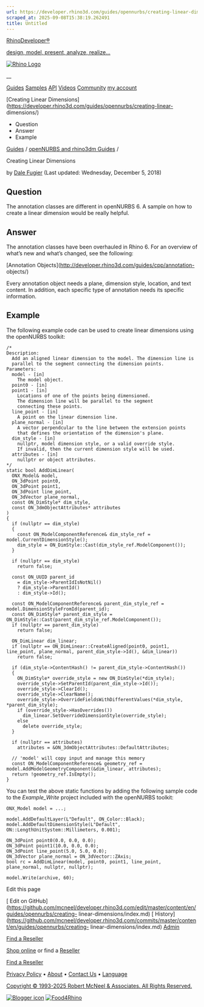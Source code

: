 ```yaml
---
url: https://developer.rhino3d.com/guides/opennurbs/creating-linear-dimensions/
scraped_at: 2025-09-08T15:38:19.262491
title: Untitled
---
```


[RhinoDeveloper®](/)

[design, model, present, analyze, realize...](/)

[![Rhino Logo](https://developer.rhino3d.com/images/rhinodevlogo.png)](/)

__

[Guides](https://developer.rhino3d.com/guides)
[Samples](https://developer.rhino3d.com/samples)
[API](https://developer.rhino3d.com/api)
[Videos](https://developer.rhino3d.com/videos)
[Community](https://discourse.mcneel.com/c/rhino-developer) [my account
](https://www.rhino3d.com/my-account/ "Manage your account, licenses, and
teams")

[Creating Linear
Dimensions](https://developer.rhino3d.com/guides/opennurbs/creating-linear-
dimensions/)

  * Question
  * Answer
  * Example

[Guides](https://developer.rhino3d.com/en/guides/) / [openNURBS and rhino3dm
Guides](https://developer.rhino3d.com/en/guides/opennurbs/) /

Creating Linear Dimensions

by [Dale Fugier](https://discourse.mcneel.com/u/dale/) (Last updated:
Wednesday, December 5, 2018)

## Question

The annotation classes are different in openNURBS 6. A sample on how to create
a linear dimension would be really helpful.

## Answer

The annotation classes have been overhauled in Rhino 6. For an overview of
what’s new and what’s changed, see the following:

[Annotation Objects](http://developer.rhino3d.com/guides/cpp/annotation-
objects/)

Every annotation object needs a plane, dimension style, location, and text
content. In addition, each specific type of annotation needs its specific
information.

## Example

The following example code can be used to create linear dimensions using the
openNURBS toolkit:

    
    
    /*
    Description:
      Add an aligned linear dimension to the model. The dimension line is
      parallel to the segment connecting the dimension points.
    Parameters:
      model - [in] 
        The model object.
      point0 - [in]
      point1 - [in]
        Locations of one of the points being dimensioned.
        The dimension line will be parallel to the segment
        connecting these points.
      line_point - [in]
        A point on the linear dimension line.
      plane_normal - [in]
        A vector perpendcular to the line between the extension points
        that defines the orientation of the dimension's plane.
      dim_style - [in]
        nullptr, model dimension style, or a valid override style.
        If invalid, then the current dimension style will be used.
      attributes - [in]
        nullptr or object attributes.
    */
    static bool AddDimLinear(
      ONX_Model& model,
      ON_3dPoint point0,
      ON_3dPoint point1,
      ON_3dPoint line_point,
      ON_3dVector plane_normal,
      const ON_DimStyle* dim_style,
      const ON_3dmObjectAttributes* attributes
    )
    {
      if (nullptr == dim_style)
      {
        const ON_ModelComponentReference& dim_style_ref = model.CurrentDimensionStyle();
        dim_style = ON_DimStyle::Cast(dim_style_ref.ModelComponent());
      }
    
      if (nullptr == dim_style)
        return false;
    
      const ON_UUID parent_id
        = dim_style->ParentIdIsNotNil()
        ? dim_style->ParentId()
        : dim_style->Id();
    
      const ON_ModelComponentReference& parent_dim_style_ref = model.DimensionStyleFromId(parent_id);
      const ON_DimStyle* parent_dim_style = ON_DimStyle::Cast(parent_dim_style_ref.ModelComponent());
      if (nullptr == parent_dim_style)
        return false;
    
      ON_DimLinear dim_linear;
      if (nullptr == ON_DimLinear::CreateAligned(point0, point1, line_point, plane_normal, parent_dim_style->Id(), &dim_linear))
        return false;
    
      if (dim_style->ContentHash() != parent_dim_style->ContentHash())
      {
        ON_DimStyle* override_style = new ON_DimStyle(*dim_style);
        override_style->SetParentId(parent_dim_style->Id());
        override_style->ClearId();
        override_style->ClearName();
        override_style->OverrideFieldsWithDifferentValues(*dim_style, *parent_dim_style);
        if (override_style->HasOverrides())
          dim_linear.SetOverrideDimensionStyle(override_style);
        else
          delete override_style;
      }
    
      if (nullptr == attributes)
        attributes = &ON_3dmObjectAttributes::DefaultAttributes;
    
      // 'model' will copy input and manage this memory
      const ON_ModelComponentReference& geometry_ref = model.AddModelGeometryComponent(&dim_linear, attributes);
      return !geometry_ref.IsEmpty();
    }
    

You can test the above static functions by adding the following sample code to
the _Example_Write_ project included with the openNURBS toolkit:

    
    
    ONX_Model model = ...;
    
    model.AddDefaultLayer(L"Default", ON_Color::Black);
    model.AddDefaultDimensionStyle(L"Default", ON::LengthUnitSystem::Millimeters, 0.001);
    
    ON_3dPoint point0(0.0, 0.0, 0.0);
    ON_3dPoint point1(10.0, 0.0, 0.0);
    ON_3dPoint line_point(5.0, 5.0, 0.0);
    ON_3dVector plane_normal = ON_3dVector::ZAxis;
    bool rc = AddDimLinear(model, point0, point1, line_point, plane_normal, nullptr, nullptr);
    
    model.Write(archive, 60);
    

Edit this page

[ Edit on
GitHub](https://github.com/mcneel/developer.rhino3d.com/edit/master/content/en/guides/opennurbs/creating-
linear-dimensions/index.md) [
History](https://github.com/mcneel/developer.rhino3d.com/commits/master/content/en/guides/opennurbs/creating-
linear-dimensions/index.md) [ Admin](https://developer.rhino3d.com/admin)

[Find a Reseller](https://www.rhino3d.com/sales)

[Shop online](https://www.rhino3d.com/store) or find a
[Reseller](https://www.rhino3d.com/sales)

[Find a Reseller](https://www.rhino3d.com/sales)

[Privacy Policy](https://www.rhino3d.com/privacy) •
[About](https://www.rhino3d.com/mcneel/about) • [Contact
Us](https://www.rhino3d.com/mcneel/contact) • [
Language](https://www.rhino3d.com/language "Change to a different region or
language")

[Copyright © 1993-2025 Robert McNeel & Associates. All Rights
Reserved.](https://www.rhino3d.com/mcneel/about)

[](https://www.facebook.com/McNeelRhinoceros/)
[](https://twitter.com/bobmcneel) [](https://www.linkedin.com/groups/75313/)
[](https://www.youtube.com/user/RhinoGuide/videos) [](https://vimeo.com/rhino)
[![Blogger
icon](https://developer.rhino3d.com/images/blogger.svg)](http://blog.rhino3d.com/)
[![Food4Rhino](https://developer.rhino3d.com/images/f4r_icon_01.svg)](https://www.food4rhino.com)

